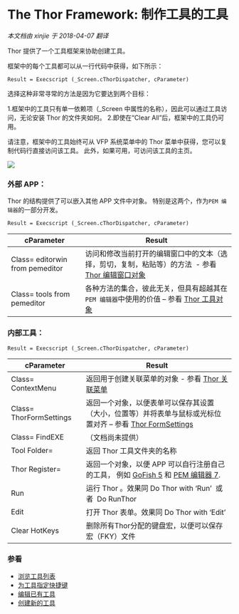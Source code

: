 ﻿The Thor Framework: 制作工具的工具
===
_本文档由 xinjie 于 2018-04-07 翻译_

Thor 提供了一个工具框架来协助创建工具。

框架中的每个工具都可以从一行代码中获得，如下所示：

    Result = Execscript (_Screen.cThorDispatcher, cParameter)

选择这种非常寻常的方法是因为它要达到两个目标：

1.框架中的工具只有单一依赖项（_Screen 中属性的名称），因此可以通过工具访问，无论安装 Thor 的文件夹如何。 
2.即使在“Clear All”后，框架中的工具仍可用。

请注意，框架中的工具始终可从 VFP 系统菜单中的 Thor 菜单中获得，您可以复制代码行直接访问该工具。 此外，如果可用，可访问该工具的主页。

![](Images/Thor_Tools_Making_Tools_image_2.png)

### 外部 APP：

Thor 的结构提供了可以嵌入其他 APP 文件中对象。 特别是这两个，作为`PEM 编辑器`的一部分开发。

    Result = Execscript (_Screen.cThorDispatcher, cParameter)
**cParameter** |**Result**
---|---
Class= editorwin from pemeditor|访问和修改当前打开的编辑窗口中的文本（选择，剪切，复制，粘贴等）的方法  - 参看 [Thor 编辑窗口对象](Thor_editorwindow_object.md)
Class= tools from pemeditor|各种方法的集合，彼此无关，但具有超越其在`PEM 编辑器`中使用的价值 – 参看 [Thor 工具对象](Thor_tools_object.md)


### 内部工具：
    Result = Execscript (_Screen.cThorDispatcher, cParameter)
**cParameter** |**Result**
---|---
Class= ContextMenu|返回用于创建关联菜单的对象 - 参看 [Thor 关联菜单](Thor_framework_contextmenu.md)
Class= ThorFormSettings|返回一个对象，以便表单可以保存其设置（大小，位置等）并将表单与鼠标或光标位置对齐 – 参看 [Thor FormSettings](Thor_framework_formsettings.md)
Class= FindEXE|（文档尚未提供）
Tool Folder=|返回 Thor 工具文件夹的名称
Thor Register=|返回一个对象，以便 APP 可以自行注册自己的工具， 例如 [GoFish 5](https://github.com/mattslay/GoFish) 和 [PEM 编辑器 7](https://github.com/VFPX/PEMEditor).
Run|运行 Thor 。效果同 Do Thor with ‘Run’  或者  Do RunThor
Edit|打开 Thor 表单。效果同 Do Thor with ‘Edit’
Clear HotKeys|删除所有Thor分配的键盘宏，以便可以保存宏（FKY）文件

### 参看

*   [浏览工具列表](Thor_browsing_tools.md)
*   [为工具指定快捷键](Thor_assign_tool_hot_keys.md)
*   [编辑已有工具](Thor_editing_existing_tools.md)
*   [创建新的工具](Thor_creating_new_tools.md)

